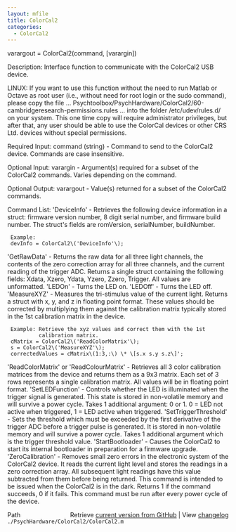 ```yaml
---
layout: mfile
title: ColorCal2
categories:
  - ColorCal2
---
```


varargout = ColorCal2\(command, \[varargin\]\)

Description:
Interface function to communicate with the ColorCal2 USB device.

LINUX: If you want to use this function without the need to run
Matlab or Octave as root user \(i.e., without need for root login or the
sudo command\), please copy the file ...
Psychtoolbox/PsychHardware/ColorCal2/60\-cambridgeresearch\-permissions.rules
... into the folder /etc/udev/rules.d/ on your system. This one time copy will
require administrator privileges, but after that, any user should be able
to use the ColorCal devices or other CRS Ltd. devices without special permissions.


Required Input:
command \(string\) \- Command to send to the ColorCal2 device.  Commands are
                   case insensitive.

Optional Input:
varargin \- Argument\(s\) required for a subset of the ColorCal2
           commands.  Varies depending on the command.

Optional Output:
varargout \- Value\(s\) returned for a subset of the ColorCal2 commands.

Command List:
'DeviceInfo' \- Retrieves the following device information in a struct: firmware
     version number, 8 digit serial number, and firmware build number.
     The struct's fields are romVersion, serialNumber, buildNumber.

     Example:
     devInfo = ColorCal2\('DeviceInfo'\);
'GetRawData' \- Returns the raw data for all three light channels, the
     contents of the zero correction array for all three channels, and
     the current reading of the trigger ADC.  Returns a single struct
     containing the following fields: Xdata, Xzero, Ydata, Yzero, Zzero,
     Trigger.  All values are unformatted.
'LEDOn' \- Turns the LED on.
'LEDOff' \- Turns the LED off.
'MeasureXYZ' \- Measures the tri\-stimulus value of the current light.
     Returns a struct with x, y, and z in floating point format.  These
     values should be corrected by multiplying them against the calibration
     matrix typically stored in the 1st calibration matrix in the device.

     Example: Retrieve the xyz values and correct them with the 1st
              calibration matrix.
     cMatrix = ColorCal2\('ReadColorMatrix'\);
     s = ColorCal2\('MeasureXYZ'\);
     correctedValues = cMatrix\(1:3,:\) \* \[s.x s.y s.z\]';
'ReadColorMatrix' or 'ReadColourMatrix' \- Retrieves all 3 color
     calibration matrices from the device and returns them as a 9x3 matrix.
     Each set of 3 rows represents a single calibration matrix.  All
     values will be in floating point format.
'SetLEDFunction' \- Controls whether the LED is illuminated when the
     trigger signal is generated.  This state is stored in non\-volatile
     memory and will survive a power cycle.  Takes 1 additional argument:
     0 or 1.  0 = LED not active when triggered, 1 = LED active when
     triggered.
'SetTriggerThreshold' \- Sets the threshold which must be exceeded by the
     first derivative of the trigger ADC before a trigger pulse is
     generated.  It is stored in non\-volatile memory and will survive a
     power cycle.  Takes 1 additional argument which is the trigger
     threshold value.
'StartBootloader' \- Causes the ColorCal2 to start its internal bootloader
     in preparation for a firmware upgrade.
'ZeroCalibration' \- Removes small zero errors in the electronic system of
     the ColorCal2 device.  It reads the current light level and stores
     the readings in a zero correction array.  All subsequent light
     readings have this value subtracted from them before being returned.
     This command is intended to be issued when the ColorCal2 is in the
     dark.  Returns 1 if the command succeeds, 0 if it fails.  This
     command must be run after every power cycle of the device.


<div class="code_header" style="text-align:right;">
  <span style="float:left;">Path&nbsp;&nbsp;</span> <span class="counter">Retrieve <a href=
  "https://raw.github.com/Psychtoolbox-3/Psychtoolbox-3/beta/./PsychHardware/ColorCal2/ColorCal2.m">current version from GitHub</a> | View <a href=
  "https://github.com/Psychtoolbox-3/Psychtoolbox-3/commits/beta/./PsychHardware/ColorCal2/ColorCal2.m">changelog</a></span>
</div>
<div class="code">
  <code>./PsychHardware/ColorCal2/ColorCal2.m</code>
</div>
